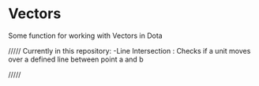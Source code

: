 # Vectors
Some function for working with Vectors in Dota

/////
Currently in this repository:
  -Line Intersection :        Checks if a unit moves over a defined line between point a and b
  
/////
